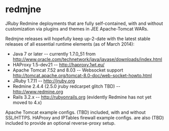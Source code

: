 redmjne
=======

JRuby Redmine deployments that are fully self-contained, with and without
customization via plugins and themes in JEE Apache-Tomcat WARs.

Redmjne releases will hopefully keep up-2-date with the latest stable releases 
of all essential runtime elements (as of March 2014):
 
  * Java 7 or later -- currently 1.7.0_51 from <http://www.oracle.com/technetwork/java/javase/downloads/index.html>
  * HAProxy 1.5-dev21 -- <http://haproxy.1wt.eu/>
  * Apache Tomcat 7.52 and 8.03 -- Websocket support <http://tomcat.apache.org/tomcat-8.0-doc/web-socket-howto.html>
  * JRuby 1.7.11 -- <http://jruby.org> 
  * Redmine 2.4.4 (2.5.0 jruby redcarpet glitch TBD) -- <http://www.redmine.org>
  * Rails 3.2.x -- <http://rubyonrails.org> (evidently Redmine has not yet moved to 4.x)

Apache Tomcat example configs. (TBD) included, with and without SSL/HTTPS.
HAProxy and IPTables firewall example configs. are also (TBD) included to provide
an optional reverse-proxy setup. 

